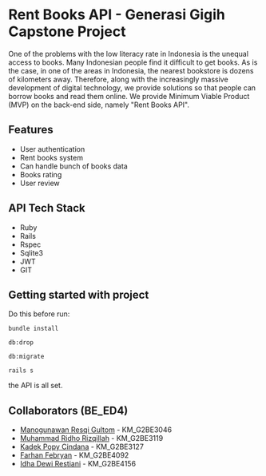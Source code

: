 # Rent Books API - Generasi Gigih Capstone Project 
One of the problems with the low literacy rate in Indonesia is the unequal access to books. Many Indonesian people find it difficult to get books. As is the case, in one of the areas in Indonesia, the nearest bookstore is dozens of kilometers away. Therefore, along with the increasingly massive development of digital technology, we provide solutions so that people can borrow books and read them online. We provide Minimum Viable Product (MVP) on the back-end side, namely "Rent Books API".
## Features
- User authentication
- Rent books system
- Can handle bunch of books data
- Books rating
- User review

## API Tech Stack
- Ruby
- Rails
- Rspec
- Sqlite3
- JWT
- GIT

## Getting started with project
Do this before run:

`bundle install`

`db:drop`

`db:migrate`

`rails s`

the API is all set.
## Collaborators (BE_ED4)
- [Manogunawan Resqi Gultom](https://github.com/manogunawan2710) - KM_G2BE3046 
- [Muhammad Ridho Rizqillah](https://github.com/renespeare) - KM_G2BE3119 
- [Kadek Popy Cindana](https://github.com/popycindana) - KM_G2BE3127
- [Farhan Febryan](https://github.com/nefarha) - KM_G2BE4092
- [Idha Dewi Restiani](https://github.com/idhadewi07) - KM_G2BE4156
